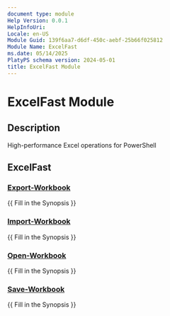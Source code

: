 ```yaml
---
document type: module
Help Version: 0.0.1
HelpInfoUri: 
Locale: en-US
Module Guid: 139f6aa7-d6df-450c-aebf-25b66f025812
Module Name: ExcelFast
ms.date: 05/14/2025
PlatyPS schema version: 2024-05-01
title: ExcelFast Module
---
```


# ExcelFast Module

## Description

High-performance Excel operations for PowerShell

## ExcelFast

### [Export-Workbook](Export-Workbook.md)

{{ Fill in the Synopsis }}

### [Import-Workbook](Import-Workbook.md)

{{ Fill in the Synopsis }}

### [Open-Workbook](Open-Workbook.md)

{{ Fill in the Synopsis }}

### [Save-Workbook](Save-Workbook.md)

{{ Fill in the Synopsis }}

